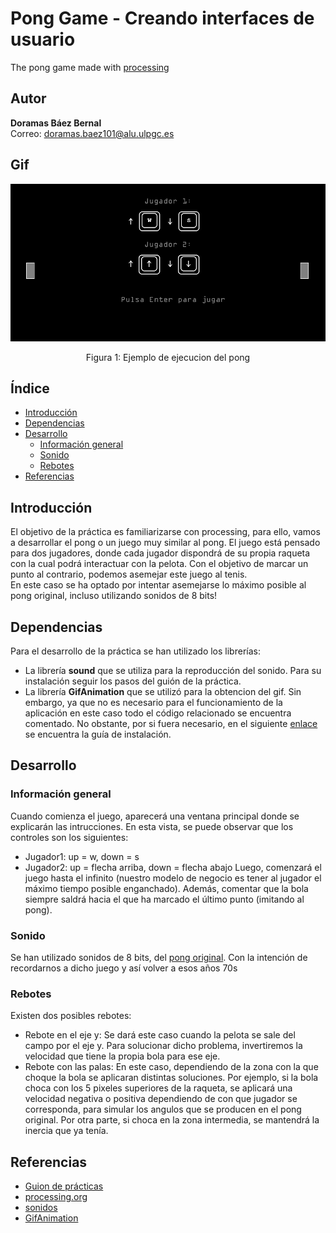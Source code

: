 # Pong Game - Creando interfaces de usuario
The pong game made with [processing](https://processing.org/)

## Autor 
**Doramas Báez Bernal** <br/>
Correo: doramas.baez101@alu.ulpgc.es

## Gif
<div align="center">
  <img src="animacion.gif" alt="gif del pong">
  <p align="center">
    Figura 1: Ejemplo de ejecucion del pong
  </p>
</div>

## Índice
* [Introducción](#introducción)
* [Dependencias](#dependencias) 
* [Desarrollo](#desarrollo)
    * [Información general](#informaciónGeneral)
    * [Sonido](#sonido)
    * [Rebotes](#rebotes)
* [Referencias](#referencias)

## Introducción
El objetivo de la práctica es familiarizarse con processing, para ello, vamos a desarrollar el pong o un juego muy similar al pong. El juego está pensado para dos jugadores, donde cada jugador dispondrá de su propia raqueta con la cual podrá interactuar con la pelota. Con el objetivo de marcar un punto al contrario, podemos asemejar este juego al tenis. <br/> 
En este caso se ha optado por intentar asemejarse lo máximo posible al pong original, incluso utilizando sonidos de 8 bits!

## Dependencias
Para el desarrollo de la práctica se han utilizado los librerías:
* La librería **sound** que se utiliza para la reproducción del sonido. Para su instalación seguir los pasos del guión de la práctica.
* La librería **GifAnimation** que se utilizó para la obtencion del gif. Sin embargo, ya que no es necesario para el funcionamiento de la aplicación en este caso todo el código relacionado se encuentra comentado. No obstante, por si fuera necesario, en el siguiente [enlace](https://github.com/extrapixel/gif-animation) se encuentra la guía de instalación.

## Desarrollo

### Información general <a id="informaciónGeneral"></a>

Cuando comienza el juego, aparecerá una ventana principal donde se explicarán las intrucciones. En esta vista, se puede observar que los controles son los siguientes: 
- Jugador1: up = w, down = s
- Jugador2: up = flecha arriba, down = flecha abajo
Luego, comenzará el juego hasta el infinito (nuestro modelo de negocio es tener al jugador el máximo tiempo posible enganchado). Además, comentar que la bola siempre saldrá hacia el que ha marcado el último punto (imitando al pong).


### Sonido
Se han utilizado sonidos de 8 bits, del [pong original](https://www.youtube.com/watch?v=fiShX2pTz9A). Con la intención de recordarnos a dicho juego y así volver a esos años 70s

### Rebotes
Existen dos posibles rebotes:
* Rebote en el eje y: Se dará este caso cuando la pelota se sale del campo por el eje y. Para solucionar dicho problema, invertiremos la velocidad que tiene la propia bola para ese eje.
* Rebote con las palas: En este caso, dependiendo de la zona con la que choque la bola se aplicaran distintas soluciones. Por ejemplo, si la bola choca con los 5 pixeles superiores de la raqueta, se aplicará una velocidad negativa o positiva dependiendo de con que jugador se corresponda, para simular los angulos que se producen en el pong original. Por otra parte, si choca en la zona intermedia, se mantendrá la inercia que ya tenía.

## Referencias

* [Guion de prácticas](https://cv-aep.ulpgc.es/cv/ulpgctp20/pluginfile.php/126724/mod_resource/content/22/CIU_Pr_cticas.pdf)
* [processing.org](https://processing.org/)
* [sonidos](https://freesound.org/home/)
* [GifAnimation](https://github.com/extrapixel/gif-animation)



